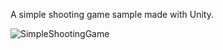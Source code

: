 A simple shooting game sample made with Unity.

![SimpleShootingGame](https://github.com/TAATHub/unity-simple-shooting-game/assets/83394375/0278391d-5a62-405b-b293-12891c1c8f09)
